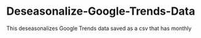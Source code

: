 # Deseasonalize-Google-Trends-Data
This deseasonalizes Google Trends data saved as a csv that has monthly 
